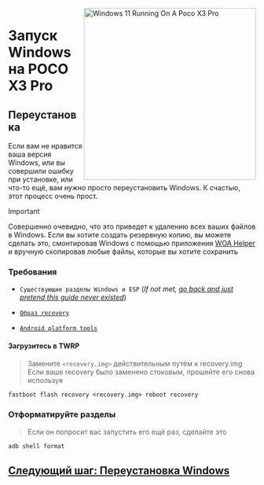 <img align="right" src="https://github.com/woa-vayu/src_vayu_windows/blob/main/2Poco X3 Pro Windows.png" width="350" alt="Windows 11 Running On A Poco X3 Pro">


# Запуск Windows на POCO X3 Pro

## Переустановка 
Если вам не нравится ваша версия Windows, или вы совершили ошибку при установке, или что-то ещё, вам нужно просто переустановить Windows. К счастью, этот процесс очень прост.

> [!IMPORTANT]
> Совершенно очевидно, что это приведет к удалению всех ваших файлов в Windows. Если вы хотите создать резервную копию, вы можете сделать это, смонтировав Windows с помощью приложения [WOA Helper](https://github.com/erdilS/Port-Windows-11-Xiaomi-Pad-5/releases/download/dualboot/woahelper.apk) и вручную скопировав любые файлы, которые вы хотите сохранить


### Требования 

- ```Существующие разделы Windows и ESP``` (*If not met, [go back and just pretend this guide never existed](/guide/English/install-1-en.md)*)

- [```Образ recovery```](https://github.com/woa-vayu-archive/Port-Windows-11-POCO-X3-Pro/releases/tag/Recoveries)

- [```Android platform tools```](https://developer.android.com/studio/releases/platform-tools)

#### Загрузитесь в TWRP
> Замените `<recovery.img>` действительным путём к recovery.img
> Если ваше recovery было заменено стоковым, прошейте его снова используя
```cmd
fastboot flash recovery <recovery.img> reboot recovery
```

### Отформатируйте разделы
> Если он попросит вас запустить его ещё раз, сделайте это
```cmd
adb shell format
```

## [Следующий шаг: Переустановка Windows](/guide/English/install-2-en.md)
  
